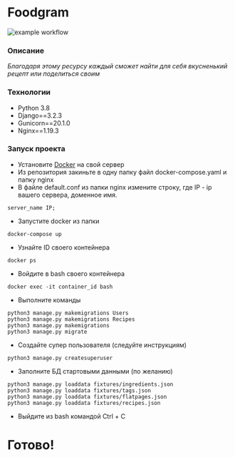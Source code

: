 # Foodgram

![example workflow](https://github.com/FlowHack/foodgram-project/actions/workflows/foodgram.yml/badge.svg)

### Описание
_Благодаря этому ресурсу каждый сможет найти для себя вкусненький рецепт или поделиться своим_

### Технологии
- Python 3.8
- Django==3.2.3
- Gunicorn==20.1.0
- Nginx==1.19.3

### Запуск проекта
- Установите [Docker](https://docs.docker.com/engine/install/) на свой сервер
- Из репозитория закиньте в одну папку файл docker-compose.yaml и папку nginx
- В файле default.conf из папки nginx измените строкy, где IP - ip вашего сервера, доменное имя.
```
server_name IP;
```
- Запустите docker из папки
```
docker-compose up
```
- Узнайте ID своего контейнера
```
docker ps
```
- Войдите в bash своего контейнера 
```
docker exec -it container_id bash
```
- Выполните команды
```
python3 manage.py makemigrations Users
python3 manage.py makemigrations Recipes
python3 manage.py makemigrations
python3 manage.py migrate
```
- Создайте супер пользователя (следуйте инструкциям)
```
python3 manage.py createsuperuser
```
- Заполните БД стартовыми данными (по желанию)
```
python3 manage.py loaddata fixtures/ingredients.json
python3 manage.py loaddata fixtures/tags.json
python3 manage.py loaddata fixtures/flatpages.json
python3 manage.py loaddata fixtures/recipes.json
```
- Выйдите из bash командой Ctrl + C

# Готово!
